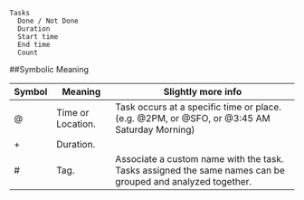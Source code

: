 ````
Tasks
  Done / Not Done
  Duration
  Start time
  End time
  Count
````


##Symbolic Meaning

Symbol | Meaning            | Slightly more info
-------|--------------------|--------------------
   @   | Time or Location.  | Task occurs at a specific time or place. (e.g. @2PM, or @SFO, or @3:45 AM Saturday Morning)
   +   | Duration.          |
   #   | Tag.               | Associate a custom name with the task. Tasks assigned the same names can be grouped and analyzed together.